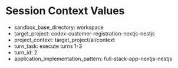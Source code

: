 # Session Context Values
- sandbox_base_directory: workspace
- target_project: codex-customer-registration-nextjs-nestjs
- project_context: target_project/ai/context
- turn_task: execute turns 1-3
- turn_id: 2
- application_implementation_pattern: full-stack-app-nextjs-nestjs
